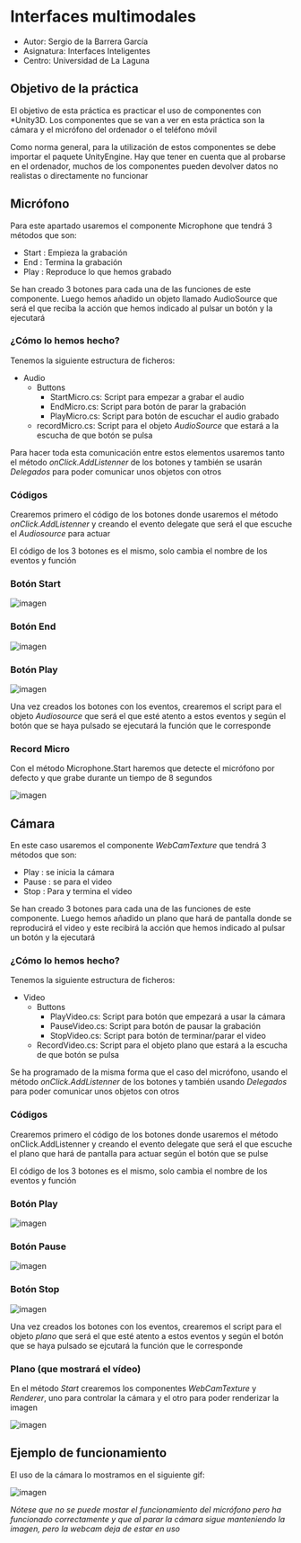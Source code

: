 # Interfaces multimodales

* Autor: Sergio de la Barrera García
* Asignatura: Interfaces Inteligentes
* Centro: Universidad de La Laguna

## Objetivo de la práctica

El objetivo de esta práctica es practicar el uso de componentes con *Unity3D. Los componentes que se van a ver en esta práctica son la cámara y el micrófono del ordenador o el teléfono móvil

Como norma general, para la utilización de estos componentes se debe importar el paquete UnityEngine. Hay que tener en cuenta que al probarse en el ordenador, muchos de los componentes pueden devolver datos no realistas o directamente no funcionar

## Micrófono

Para este apartado usaremos el componente Microphone que tendrá 3 métodos que son:

* Start : Empieza la grabación
* End : Termina la grabación
* Play : Reproduce lo que hemos grabado

Se han creado 3 botones para cada una de las funciones de este componente. Luego hemos añadido un objeto llamado AudioSource que será el que reciba la acción que hemos indicado al pulsar un botón y la ejecutará

### ¿Cómo lo hemos hecho?

Tenemos la siguiente estructura de ficheros:
* Audio
  * Buttons
    * StartMicro.cs: Script para empezar a grabar el audio
    * EndMicro.cs: Script para botón de parar la grabación
    * PlayMicro.cs: Script para botón de escuchar el audio grabado
  * recordMicro.cs:  Script para el objeto *AudioSource* que estará a la escucha de que botón se pulsa

Para hacer toda esta comunicación entre estos elementos usaremos tanto el método *onClick.AddListenner* de los botones y también se usarán *Delegados* para poder comunicar unos objetos con otros

### Códigos

Crearemos primero el código de los botones donde usaremos el método *onClick.AddListenner* y creando el evento delegate que será el que escuche el *Audiosource* para actuar

El código de los 3 botones es el mismo, solo cambia el nombre de los eventos y función

### Botón Start

![imagen](./img/Captura1.PNG)

### Botón End

![imagen](./img/Captura2.PNG)

### Botón Play

![imagen](./img/Captura3.PNG)

Una vez creados los botones con los eventos, crearemos el script para el objeto *Audiosource* que será el que esté atento a estos eventos y según el botón que se haya pulsado se ejecutará la función que le corresponde

### Record Micro

Con el método Microphone.Start haremos que detecte el micrófono por defecto y que grabe durante un tiempo de 8 segundos

![imagen](./img/Captura4.PNG)

## Cámara

En este caso usaremos el componente *WebCamTexture* que tendrá 3 métodos que son:

* Play : se inicia la cámara
* Pause : se para el video
* Stop : Para y termina el video

Se han creado 3 botones para cada una de las funciones de este componente. Luego hemos añadido un plano que hará de pantalla donde se reproducirá el video y este recibirá la acción que hemos indicado al pulsar un botón y la ejecutará

### ¿Cómo lo hemos hecho?

Tenemos la siguiente estructura de ficheros:

* Video
  * Buttons
    * PlayVideo.cs: Script para botón que empezará a usar la cámara
    * PauseVideo.cs: Script para botón de pausar la grabación
    * StopVideo.cs: Script para botón de terminar/parar el video
  * RecordVideo.cs: Script para el objeto plano que estará a la escucha de que botón se pulsa

Se ha programado de la misma forma que el caso del micrófono, usando el método *onClick.AddListenner* de los botones y también usando *Delegados* para poder comunicar unos objetos con otros

### Códigos

Crearemos primero el código de los botones donde usaremos el método onClick.AddListenner y creando el evento delegate que será el que escuche el plano que hará de pantalla para actuar según el botón que se pulse

El código de los 3 botones es el mismo, solo cambia el nombre de los eventos y función

### Botón Play

![imagen](./img/Captura5.PNG)

### Botón Pause

![imagen](./img/Captura6.PNG)

### Botón Stop

![imagen](./img/Captura7.PNG)

Una vez creados los botones con los eventos, crearemos el script para el objeto *plano* que será el que esté atento a estos eventos y según el botón que se haya pulsado se ejcutará la función que le corresponde

### Plano (que mostrará el vídeo)

En el método *Start* crearemos los componentes *WebCamTexture* y *Renderer*, uno para controlar la cámara y el otro para poder renderizar la imagen

![imagen](./img/Captura8.PNG)

## Ejemplo de funcionamiento

El uso de la cámara lo mostramos en el siguiente gif:

![imagen](./img/Captura9.gif)

*Nótese que no se puede mostar el funcionamiento del micrófono pero ha funcionado correctamente y que al parar la cámara sigue manteniendo la imagen, pero la webcam deja de estar en uso*